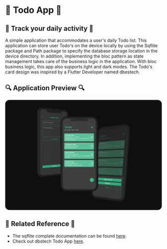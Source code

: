 # 📱 Todo App 📱

## 🚀 Track your daily activity 🚀
A simple application that accommodates a user's daily Todo list. This application can store user Todo's on the device locally by using the Sqflite package and Path package to specify the database storage location in the device directory. In addition, implementing the bloc pattern as state management takes care of the business logic in the application. With bloc business logic, this app also supports light and dark modes. The Todo's card design was inspired by a Flutter Developer named dbestech.

## 🔍 Application Preview 🔍
![Light Mode Screenshot](assets/images/todolist_thumbnail.png)

## 📄 Related Reference 📄
- The sqflite complate documentation can be found [here](https://pub.dev/packages/sqflite).
- Check out dbstech Todo App [here](https://www.youtube.com/watch?v=2L8maZUY2hU&t=1s).
